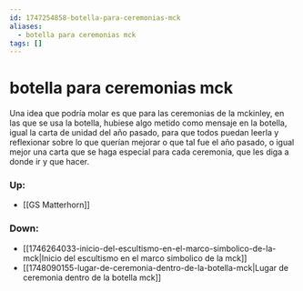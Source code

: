 ```yaml
---
id: 1747254858-botella-para-ceremonias-mck
aliases:
  - botella para ceremonias mck
tags: []
---
```


# botella para ceremonias mck
Una idea que podría molar es que para las ceremonias de la mckinley, en las que se usa la botella, hubiese algo metido como mensaje en la botella, igual la carta de unidad del año pasado, para que todos puedan leerla y reflexionar sobre lo que querían mejorar o que tal fue el año pasado, o igual mejor una carta que se haga especial para cada ceremonia, que les diga a donde ir y que hacer. 

### Up: 
- [[GS Matterhorn]]


### Down:

- [[1746264033-inicio-del-escultismo-en-el-marco-simbolico-de-la-mck|Inicio del escultismo en el marco simbolico de la mck]]
- [[1748090155-lugar-de-ceremonia-dentro-de-la-botella-mck|Lugar de ceremonia dentro de la botella mck]]
